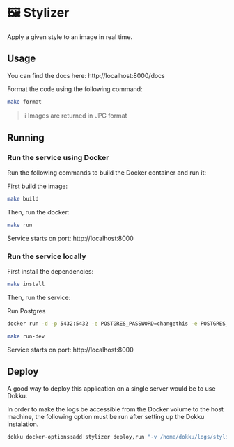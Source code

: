 # 🖼️ Stylizer

Apply a given style to an image in real time.

## Usage

You can find the docs here: http://localhost:8000/docs

Format the code using the following command:
```bash
make format
```

> ℹ️ Images are returned in JPG format

## Running

### Run the service using Docker

Run the following commands to build the Docker container and run it:

First build the image:
```bash
make build
```

Then, run the docker:
```bash
make run
```

Service starts on port: http://localhost:8000

### Run the service locally

First install the dependencies:
```bash
make install
```

Then, run the service:

Run Postgres

```bash
docker run -d -p 5432:5432 -e POSTGRES_PASSWORD=changethis -e POSTGRES_USER=postgres -e POSTGRES_DB=app postgres
```

```bash
make run-dev
```

Service starts on port: http://localhost:8000

## Deploy

A good way to deploy this application on a single server would be to use Dokku.

In order to make the logs be accessible from the Docker volume to the host machine, the following option must be run after setting up the Dokku instalation.

```bash
dokku docker-options:add stylizer deploy,run "-v /home/dokku/logs/stylizer:/var/log"
```

